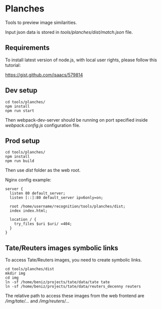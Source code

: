 # Planches

Tools to preview image similarities.

Input json data is stored in *tools/planches/dist/match.json* file.

## Requirements

To install latest version of node.js, with local user rights, please follow this tutorial:

https://gist.github.com/isaacs/579814

## Dev setup

    cd tools/planches/
    npm install
    npm run start

Then webpack-dev-server should be running on port specified inside
*webpack.config.js* configuration file.

## Prod setup

    cd tools/planches/
    npm install
    npm run build

Then use *dist* folder as the web root.

Nginx config example:

    server {
      listen 80 default_server;
      listen [::]:80 default_server ipv6only=on;

      root /home/username/recognition/tools/planches/dist;
      index index.html;

      location / {
        try_files $uri $uri/ =404;
      }
    }

## Tate/Reuters images symbolic links

To access Tate/Reuters images, you need to create symbolic links.

    cd tools/planches/dist
    mkdir img
    cd img
    ln -sf /home/beniz/projects/tate/data/tate tate
    ln -sf /home/beniz/projects/tate/data/reuters_decenny reuters

The relative path to access these images from the web frontend are
*/img/tate/...* and */img/reuters/...*
